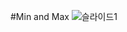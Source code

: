 #Min and Max
![슬라이드1](https://user-images.githubusercontent.com/55957124/69007240-bc6cd600-097e-11ea-9207-72e7f32ce272.PNG)
